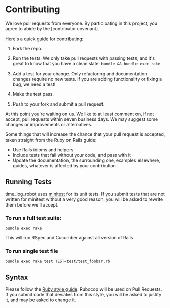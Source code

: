 Contributing
============

We love pull requests from everyone. By participating in this project, you agree
to abide by the [contributor covenant].

[contributor covenant v1.4]: http://contributor-covenant.org/version/1/4/

Here's a quick guide for contributing:

1. Fork the repo.

1. Run the tests. We only take pull requests with passing tests, and it's great
to know that you have a clean slate: `bundle && bundle exec rake`

1. Add a test for your change. Only refactoring and documentation changes
require no new tests. If you are adding functionality or fixing a bug, we need
a test!

1. Make the test pass.

1. Push to your fork and submit a pull request.

At this point you're waiting on us. We like to at least comment on, if not
accept, pull requests within seven business days. We may suggest some changes or improvements or
alternatives.

Some things that will increase the chance that your pull request is accepted,
taken straight from the Ruby on Rails guide:

* Use Rails idioms and helpers
* Include tests that fail without your code, and pass with it
* Update the documentation, the surrounding one, examples elsewhere, guides,
  whatever is affected by your contribution

Running Tests
-------------

time_log_robot uses [minitest](https://github.com/seattlerb/minitest) for its unit tests. If you submit
tests that are not written for minitest without a very good reason, you
will be asked to rewrite them before we'll accept.

### To run a full test suite:

    bundle exec rake

This will run RSpec and Cucumber against all version of Rails

### To run single test file

    bundle exec rake test TEST=test/test_foobar.rb
    
Syntax
------

Please follow the [Ruby style guide](https://github.com/bbatsov/ruby-style-guide). 
Rubocop will be used on Pull Requests. If you submit code that deviates from this style, 
you will be asked to justify it, and may be asked to change it.
